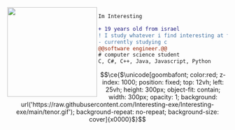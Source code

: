 <img align="left" height="205" src="https://c.tenor.com/Bpbu2-YNL6cAAAAS/hacker-pupper-dog.gif"/>

```diff
Im Interesting

+ 19 years old from israel
! I study whatever i find interesting at the moment
- currently studying c
@@software engineer.@@
# computer science student
C, C#, C++, Java, Javascript, Python

```

```math
\ce{$\unicode[goombafont; color:red; z-index: 1000; position: fixed; top: 12vh; left: 25vh; height: 300px; object-fit: contain; width: 300px; opacity: 1; background: url('https://raw.githubusercontent.com/Interesting-exe/Interesting-exe/main/tenor.gif'); background-repeat: no-repeat; background-size: cover]{x0000}$}
```
